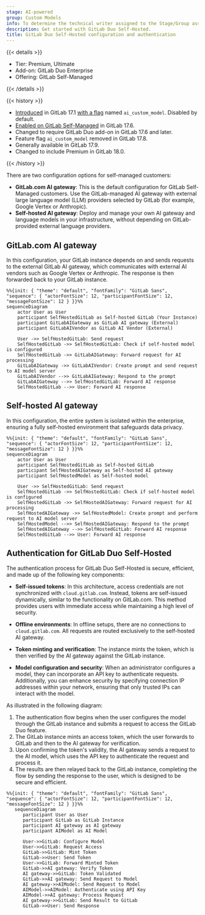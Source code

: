```yaml
---
stage: AI-powered
group: Custom Models
info: To determine the technical writer assigned to the Stage/Group associated with this page, see https://handbook.gitlab.com/handbook/product/ux/technical-writing/#assignments
description: Get started with GitLab Duo Self-Hosted.
title: GitLab Duo Self-Hosted configuration and authentication
---
```


{{< details >}}

- Tier: Premium, Ultimate
- Add-on: GitLab Duo Enterprise
- Offering: GitLab Self-Managed

{{< /details >}}

{{< history >}}

- [Introduced](https://gitlab.com/groups/gitlab-org/-/epics/12972) in GitLab 17.1 [with a flag](../feature_flags.md) named `ai_custom_model`. Disabled by default.
- [Enabled on GitLab Self-Managed](https://gitlab.com/groups/gitlab-org/-/epics/15176) in GitLab 17.6.
- Changed to require GitLab Duo add-on in GitLab 17.6 and later.
- Feature flag `ai_custom_model` removed in GitLab 17.8.
- Generally available in GitLab 17.9.
- Changed to include Premium in GitLab 18.0.

{{< /history >}}

There are two configuration options for self-managed customers:

- **GitLab.com AI gateway**: This is the default configuration for GitLab Self-Managed customers. Use the GitLab-managed AI gateway with external large language model (LLM) providers selected by GitLab (for example, Google Vertex or Anthropic).
- **Self-hosted AI gateway**: Deploy and manage your own AI gateway and language models in your infrastructure, without depending on GitLab-provided external language providers.

## GitLab.com AI gateway

In this configuration, your GitLab instance depends on and sends requests to the external GitLab AI gateway, which communicates with external AI vendors such as Google Vertex or Anthropic. The response is then forwarded back to your GitLab instance.

```mermaid
%%{init: { "theme": "default", "fontFamily": "GitLab Sans", "sequence": { "actorFontSize": 12, "participantFontSize": 12, "messageFontSize": 12 } }}%%
sequenceDiagram
    actor User as User
    participant SelfHostedGitLab as Self-hosted GitLab (Your Instance)
    participant GitLabAIGateway as GitLab AI gateway (External)
    participant GitLabAIVendor as GitLab AI Vendor (External)

    User ->> SelfHostedGitLab: Send request
    SelfHostedGitLab ->> SelfHostedGitLab: Check if self-hosted model is configured
    SelfHostedGitLab ->> GitLabAIGateway: Forward request for AI processing
    GitLabAIGateway ->> GitLabAIVendor: Create prompt and send request to AI model server
    GitLabAIVendor -->> GitLabAIGateway: Respond to the prompt
    GitLabAIGateway -->> SelfHostedGitLab: Forward AI response
    SelfHostedGitLab -->> User: Forward AI response
```

## Self-hosted AI gateway

In this configuration, the entire system is isolated within the enterprise, ensuring a fully self-hosted environment that safeguards data privacy.

```mermaid
%%{init: { "theme": "default", "fontFamily": "GitLab Sans", "sequence": { "actorFontSize": 12, "participantFontSize": 12, "messageFontSize": 12 } }}%%
sequenceDiagram
    actor User as User
    participant SelfHostedGitLab as Self-hosted GitLab
    participant SelfHostedAIGateway as Self-hosted AI gateway
    participant SelfHostedModel as Self-hosted model

    User ->> SelfHostedGitLab: Send request
    SelfHostedGitLab ->> SelfHostedGitLab: Check if self-hosted model is configured
    SelfHostedGitLab ->> SelfHostedAIGateway: Forward request for AI processing
    SelfHostedAIGateway ->> SelfHostedModel: Create prompt and perform request to AI model server
    SelfHostedModel -->> SelfHostedAIGateway: Respond to the prompt
    SelfHostedAIGateway -->> SelfHostedGitLab: Forward AI response
    SelfHostedGitLab -->> User: Forward AI response
```

## Authentication for GitLab Duo Self-Hosted

The authentication process for GitLab Duo Self-Hosted is secure, efficient, and made up of the following key components:

- **Self-issued tokens**: In this architecture, access credentials are not synchronized with `cloud.gitlab.com`. Instead, tokens are self-issued dynamically, similar to the functionality on GitLab.com. This method provides users with immediate access while maintaining a high level of security.

- **Offline environments**: In offline setups, there are no connections to `cloud.gitlab.com`. All requests are routed exclusively to the self-hosted AI gateway.

- **Token minting and verification**: The instance mints the token, which is then verified by the AI gateway against the GitLab instance.

- **Model configuration and security**: When an administrator configures a model, they can incorporate an API key to authenticate requests. Additionally, you can enhance security by specifying connection IP addresses within your network, ensuring that only trusted IPs can interact with the model.

As illustrated in the following diagram:

1. The authentication flow begins when the user configures the model through the GitLab instance and submits a request to access the GitLab Duo feature.
1. The GitLab instance mints an access token, which the user forwards to GitLab and then to the AI gateway for verification.
1. Upon confirming the token's validity, the AI gateway sends a request to the AI model, which uses the API key to authenticate the request and process it.
1. The results are then relayed back to the GitLab instance, completing the flow by sending the response to the user, which is designed to be secure and efficient.

```mermaid
%%{init: { "theme": "default", "fontFamily": "GitLab Sans", "sequence": { "actorFontSize": 12, "participantFontSize": 12, "messageFontSize": 12 } }}%%
   sequenceDiagram
      participant User as User
      participant GitLab as GitLab Instance
      participant AI gateway as AI gateway
      participant AIModel as AI Model

      User->>GitLab: Configure Model
      User->>GitLab: Request Access
      GitLab->>GitLab: Mint Token
      GitLab->>User: Send Token
      User->>GitLab: Forward Minted Token
      GitLab->>AI gateway: Verify Token
      AI gateway->>GitLab: Token Validated
      GitLab->>AI gateway: Send Request to Model
      AI gateway->>AIModel: Send Request to Model
      AIModel->>AIModel: Authenticate using API Key
      AIModel->>AI gateway: Process Request
      AI gateway->>GitLab: Send Result to GitLab
      GitLab->>User: Send Response

```
